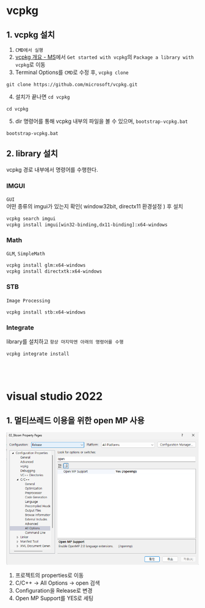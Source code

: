 # vcpkg
## 1. vcpkg 설치
1. `CMD에서 실행`
2. [vcpkg 개요 - MS](https://learn.microsoft.com/en-us/vcpkg/get_started/overview#get-started-with-vcpkg)에서 `Get started with vcpkg`의 `Package a library with vcpkg`로 이동
3. Terminal Options를 `CMD`로 수정 후, `vcpkg clone`
```
git clone https://github.com/microsoft/vcpkg.git
```
4. 설치가 끝나면 `cd vcpkg`
```
cd vcpkg
```
5. dir 명령어를 통해 vcpkg 내부의 파일을 볼 수 있으며, `bootstrap-vcpkg.bat`
```
bootstrap-vcpkg.bat
```

## 2. library 설치
vcpkg 경로 내부에서 명령어를 수행한다.   
### IMGUI
`GUI`   
어떤 종류의 imgui가 있는지 확인( window32bit, directx11 환경설정 ) 후 설치   
```
vcpkg search imgui
vcpkg install imgui[win32-binding,dx11-binding]:x64-windows
```
### Math
`GLM`, `SimpleMath`
```
vcpkg install glm:x64-windows
vcpkg install directxtk:x64-windows
```
### STB
`Image Processing`   
```
vcpkg install stb:x64-windows
```

### Integrate
library를 설치하고 `항상 마지막엔 아래의 명령어를 수행`   
```
vcpkg integrate install
```

<br><br>

# visual studio 2022

## 1. 멀티쓰레드 이용을 위한 open MP 사용
![openMP 사용](Images/Settings/openMP.png)   

1. 프로젝트의 properties로 이동
2. C/C++ -> All Options -> open 검색
3. Configuration을 Release로 변경
4. Open MP Support를 YES로 세팅